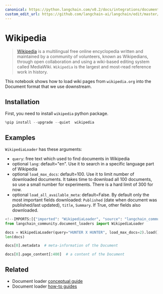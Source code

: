 ```yaml
---
canonical: https://python.langchain.com/v0.2/docs/integrations/document_loaders/wikipedia/
custom_edit_url: https://github.com/langchain-ai/langchain/edit/master/docs/docs/integrations/document_loaders/wikipedia.ipynb
---
```


# Wikipedia

> [Wikipedia](https://wikipedia.org/) is a multilingual free online encyclopedia written and maintained by a community of volunteers, known as Wikipedians, through open collaboration and using a wiki-based editing system called MediaWiki. `Wikipedia` is the largest and most-read reference work in history.

This notebook shows how to load wiki pages from `wikipedia.org` into the Document format that we use downstream.

## Installation

First, you need to install `wikipedia` python package.

```python
%pip install --upgrade --quiet  wikipedia
```

## Examples

`WikipediaLoader` has these arguments:
- `query`: free text which used to find documents in Wikipedia
- optional `lang`: default="en". Use it to search in a specific language part of Wikipedia
- optional `load_max_docs`: default=100. Use it to limit number of downloaded documents. It takes time to download all 100 documents, so use a small number for experiments. There is a hard limit of 300 for now.
- optional `load_all_available_meta`: default=False. By default only the most important fields downloaded: `Published` (date when document was published/last updated), `title`, `Summary`. If True, other fields also downloaded.

```python
<!--IMPORTS:[{"imported": "WikipediaLoader", "source": "langchain_community.document_loaders", "docs": "https://api.python.langchain.com/en/latest/document_loaders/langchain_community.document_loaders.wikipedia.WikipediaLoader.html", "title": "Wikipedia"}]-->
from langchain_community.document_loaders import WikipediaLoader
```

```python
docs = WikipediaLoader(query="HUNTER X HUNTER", load_max_docs=2).load()
len(docs)
```

```python
docs[0].metadata  # meta-information of the Document
```

```python
docs[0].page_content[:400]  # a content of the Document
```

## Related

- Document loader [conceptual guide](/docs/concepts/#document-loaders)
- Document loader [how-to guides](/docs/how_to/#document-loaders)